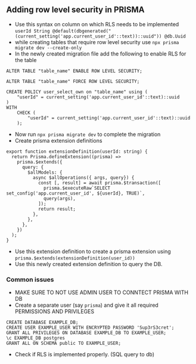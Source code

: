 ## Adding row level security in PRISMA
- Use this syntax on column on which RLS needs to be implemented `userId String @default(dbgenerated("(current_setting('app.current_user_id'::text))::uuid")) @db.Uuid`
- while creating tables that require row level security use `npx prisma migrate dev --create-only`
- In the newly created migration file add the following to enable RLS for the table
```
ALTER TABLE "table_name" ENABLE ROW LEVEL SECURITY;

ALTER TABLE "table_name" FORCE ROW LEVEL SECURITY;

CREATE POLICY user_select_own on "table_name" using (
    "userId" = current_setting('app.current_user_id'::text)::uuid
)
WITH
    CHECK (
        "userId" = current_setting('app.current_user_id'::text)::uuid
    );
```

- Now run `npx prisma migrate dev` to complete the migration
- Create prisma extension definitions
```
export function extensionDefinition(userId: string) {
  return Prisma.defineExtension((prisma) =>
    prisma.$extends({
      query: {
        $allModels: {
          async $allOperations({ args, query}) {
            const [, result] = await prisma.$transaction([
              prisma.$executeRaw`SELECT set_config('app.current_user_id', ${userId}, TRUE)`,
              query(args),
            ]);
            return result;
          },
        },
      },
    })
  );
}
```
- Use this extension definition to create a prisma extension using `prisma.$extends(extensionDefinition(user_id))`
- Use this newly created extension definition to query the DB.


### Common issues
- MAKE SURE TO NOT USE ADMIN USER TO CONNTECT PRISMA WITH DB
- Create a separate user (say `prisma`) and give it all required PERMISSIONS AND PRIVILEGES
```
CREATE DATABASE EXAMPLE_DB;
CREATE USER EXAMPLE_USER WITH ENCRYPTED PASSWORD 'Sup3rS3cret';
GRANT ALL PRIVILEGES ON DATABASE EXAMPLE_DB TO EXAMPLE_USER;
\c EXAMPLE_DB postgres
GRANT ALL ON SCHEMA public TO EXAMPLE_USER;
```
- Check if RLS is implemented properly. (SQL query to db)
